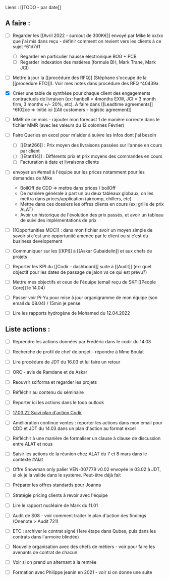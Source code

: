Liens : [[TODO - par date]]

## A faire :
- [ ] Regarder les [[Avril 2022 - surcout de 300K€]] envoyé par Mike le xx/xx que j'ai mis dans reçu - définir comment on revient vers les clients à ce sujet ^61d7d1
	- [ ] Regarder en particulier hausse électronique BOG + PCB
	- [ ] Regarder indexation des matières (formule BH, Mark Trane, Mark JCI)
- [ ] Mettre à jour la [[procédure des RFQ]] (Stéphane s'occupe de la [[procédure ETO]]). Voir mes notes dans procédure des RFQ
 ^40439a
- [x] Créer une table de synthèse pour chaque client des engagements contractuels de livraison (ex: hanbell = 4months EXW, JCI = 3 month firm, 3 months +/- 20%, etc). A faire dans [[Leadtime agreements]]
 ^6f02ce => Initié ici [[All customers - logistic agreement]]
- [ ] MMR de ce mois - rajouter mon forecast 1 de manière correcte dans le fichier MMR (avec les valeurs du 12 colonnes Février)

- [ ] Faire Queries en excel pour m'aider à suivre les infos dont j'ai besoin
	- [ ] [[Etat266]] : Prix moyen des livraisons passées sur l'année en cours par client
	- [ ] [[Etat414]] : Différents prix et prix moyens des commandes en cours
	- [ ] Facturation à date et livraisons clients

- [ ] envoyer un #email à l'équipe sur les prices notamment pour les demandes de Mike
	-   BoilOff de CDD => mettre dans prices / boilOff
	-   De manière générale à part un ou deux tableaux globaux, on les mettra dans prices/application (aircomp, chillers, etc)
	-   Mettre dans ces dossiers les offres clients en cours (ex: grille de prix ALAT)
	-   Avoir un historique de l'évolution des prix passés, et avoir un tableau de suivi des implémentations de prix

- [ ] [[Opportunities MOC]] : dans mon fichier avoir un moyen simple de savoir si c'est une opportunité amenée par le client ou si c'est du business developement

- [ ] Communiquer sur les [[KPI]] à [[Askar Gubaidelin]] et aux chefs de projets

- [ ] Reporter les KPI du [[Codir - dashboard]] suite à [[Audit]] (ex: quel objectif pour les dates de passage de jalon vs ce qui est prévu?)

- [ ] Mettre mes objectifs et ceux de l'équipe (email reçu de SKF [[People Core]] le 14.04)

- [ ] Passer voir Pi-Yu pour mise à jour organigramme de mon équipe (son email du 08.04) / 15min je pense

- [ ] Lire les rapports hydrogène de Mohamed du 12.04.2022


## Liste actions :
- [ ] Reprendre les actions données par Frédéric dans le codir du 14.03
- [ ] Recherche de profil de chef de projet - répondre à Mme Boulat
- [ ] Lire procédure de JDT du 16.03 et lui faire un retour
- [ ] ORC - avis de Ramdane et de Askar
- [ ] Reouvrir sciforma et regarder les projets
- [ ] Réfléchir au contenu du séminaire
- [ ] Reporter ici les actions dans le todo outlook
- [ ] [17.03.22 Suivi plan d'action Codir](onenote:https://skfgroup-my.sharepoint.com/personal/pierre_bouculat_skf_com/Documents/OneNote/Work_2022/Meetings.one#17.03.22%20Suivi%20plan%20d'action%20Codir&section-id={A68A9E82-8A00-4A73-8145-24E77187B0FC}&page-id={3E0DFB74-78B6-44D0-95AB-ECC52B830FBF}&end)
- [ ] Amélioration continue ventes : reporter les actions dans mon email pour CDD et JDT du 14.03 dans un plan d'action au format excel
- [ ] Réfléchir à une manière de formaliser un clause à clause de discussion entre ALAT et nous
- [ ] Saisir les actions de la réunion chez ALAT du 7 et 8 mars dans le contexte #Alat
- [ ] Offre Snowman only palier VEN-007779 v0.02 envoyée le 03.02 à JDT, si ok je la valide dans le système. Peut-être déjà fait
- [ ] Préparer les offres standards pour Joanna
- [ ] Stratégie pricing clients à revoir avec l'équipe
- [ ] Lire le rapport nucléaire de Mark du 11.01

- [ ] Audit de S08 - voir comment traiter le plan d'action des findings (Onenote > Audit 721)

- [ ] ETC : archiver le contrat signé (1ere étape dans Qubes, puis dans les contrats dans l'armoire blindée)

- [ ] Nouvelle organisation avec des chefs de métiers - voir pour faire les avenants de contrat de chacun

- [ ] Voir si on prend un alternant à la rentrée

- [ ] Formation avec Philippe jeanin en 2021 - voir si on donne une suite